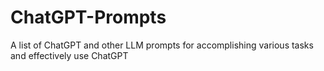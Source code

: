 # ChatGPT-Prompts
A list of ChatGPT and other LLM prompts for accomplishing various tasks and effectively use ChatGPT
